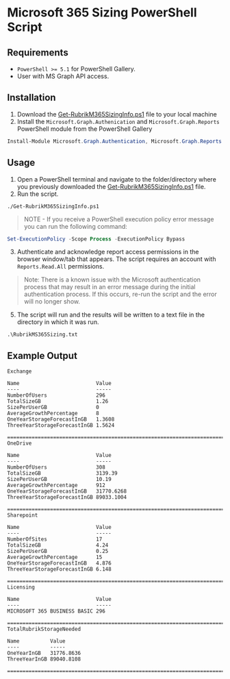 # Microsoft 365 Sizing PowerShell Script

## Requirements

* `PowerShell >= 5.1` for PowerShell Gallery.
* User with MS Graph API access.

## Installation

1. Download the [Get-RubrikM365SizingInfo.ps1](https://github.com/rubrikinc/microsoft-365-sizing/blob/main/Get-RubrikM365SizingInfo.ps1) file to your local machine
2. Install the `Microsoft.Graph.Authenication` and `Microsoft.Graph.Reports` PowerShell module from the PowerShell Gallery

```powershell
Install-Module Microsoft.Graph.Authentication, Microsoft.Graph.Reports
```

## Usage

1. Open a PowerShell terminal and navigate to the folder/directory where you previously downloaded the [Get-RubrikM365SizingInfo.ps1](https://github.com/rubrikinc/microsoft-365-sizing/blob/main/Get-RubrikM365SizingInfo.ps1) file.
2. Run the script.

```
./Get-RubrikM365SizingInfo.ps1
```


> NOTE - If you receive a PowerShell execution policy error message you can run the following command:

```powershell
Set-ExecutionPolicy -Scope Process -ExecutionPolicy Bypass
```

3. Authenticate and acknowledge report access permissions in the browser window/tab that appears. The script requires an account with `Reports.Read.All` permissions.

> Note: There is a known issue with the Microsoft authentication process that may result in an error message during the initial authentication process. If this occurs, re-run the script and the error will no longer show.



5. The script will run and the results will be written to a text file in the directory in which it was run. 

```
.\RubrikMS365Sizing.txt
```

## Example Output

```
Exchange

Name                         Value
----                         -----
NumberOfUsers                296
TotalSizeGB                  1.26
SizePerUserGB                0
AverageGrowthPercentage      8
OneYearStorageForecastInGB   1.3608
ThreeYearStorageForecastInGB 1.5624

==========================================================================
OneDrive

Name                         Value
----                         -----
NumberOfUsers                308
TotalSizeGB                  3139.39
SizePerUserGB                10.19
AverageGrowthPercentage      912
OneYearStorageForecastInGB   31770.6268
ThreeYearStorageForecastInGB 89033.1004

==========================================================================
Sharepoint

Name                         Value
----                         -----
NumberOfSites                17
TotalSizeGB                  4.24
SizePerUserGB                0.25
AverageGrowthPercentage      15
OneYearStorageForecastInGB   4.876
ThreeYearStorageForecastInGB 6.148

==========================================================================
Licensing

Name                         Value
----                         -----
MICROSOFT 365 BUSINESS BASIC 296

==========================================================================
TotalRubrikStorageNeeded

Name          Value
----          -----
OneYearInGB   31776.8636
ThreeYearInGB 89040.8108

==========================================================================
```
